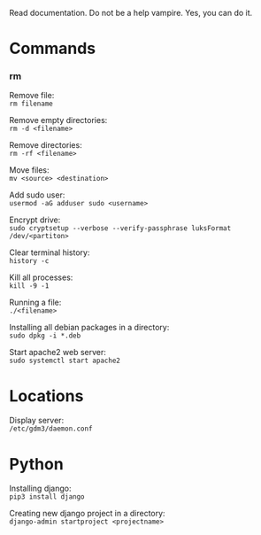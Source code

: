 Read documentation. Do not be a help vampire. Yes, you can do it.

# Commands

### rm ###

Remove file:\
`rm filename`

Remove empty directories:\
`rm -d <filename>`

Remove directories:\
`rm -rf <filename>`

Move files:\
`mv <source> <destination>`

Add sudo user:\
`usermod -aG adduser sudo <username>`

Encrypt drive:\
`sudo cryptsetup --verbose --verify-passphrase luksFormat /dev/<partiton>`

Clear terminal history:\
`history -c`

Kill all processes:\
`kill -9 -1`

Running a file:\
`./<filename>`

Installing all debian packages in a directory:\
`sudo dpkg -i *.deb`

Start apache2 web server:\
`sudo systemctl start apache2`

# Locations
Display server:\
`/etc/gdm3/daemon.conf`

# Python

Installing django:\
`pip3 install django`

Creating new django project in a directory:\
`django-admin startproject <projectname>`
